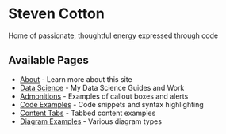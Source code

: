 # Steven Cotton

Home of passionate, thoughtful energy expressed through code

## Available Pages

- [About](about.md) - Learn more about this site
- [Data Science](ds.md) - My Data Science Guides and Work
- [Admonitions](admonitions.md) - Examples of callout boxes and alerts
- [Code Examples](code-examples.md) - Code snippets and syntax highlighting
- [Content Tabs](content-tabs.md) - Tabbed content examples
- [Diagram Examples](diagram-examples.md) - Various diagram types
